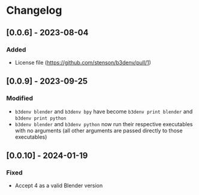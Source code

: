 # Changelog

## [0.0.6] - 2023-08-04
### Added
- License file (https://github.com/stenson/b3denv/pull/1)

## [0.0.9] - 2023-09-25
### Modified
- `b3denv blender` and `b3denv bpy` have become `b3denv print blender` and `b3denv print python`
- `b3denv blender` and `b3denv python` now run their respective executables with no arguments (all other arguments are passed directly to those executables)

## [0.0.10] - 2024-01-19
### Fixed
- Accept 4 as a valid Blender version